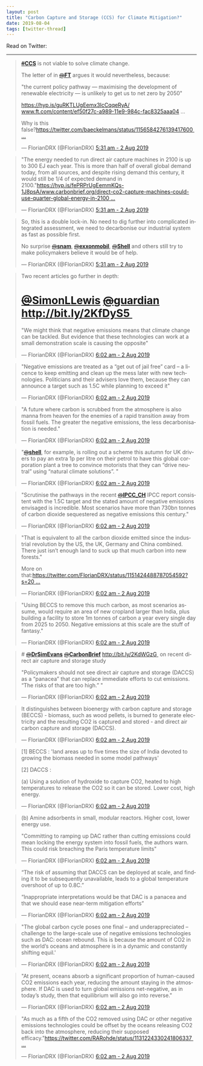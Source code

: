 ```yaml
---
layout: post
title: "Carbon Capture and Storage (CCS) for Climate Mitigation?"
date: 2019-08-04
tags: [twitter-thread]
---
```


Read on Twitter: <a href="http://bit.ly/2MDieHw" target="_blank"><i class="fab fa-twitter-square fa-1x" title="twitter-thread"></i></a> 

---

<blockquote class="twitter-tweet" data-conversation="none" data-lang="en"><p lang="en" dir="ltr"><a href="/hashtag/CCS?src=hash" data-query-source="hashtag_click" class="twitter-hashtag pretty-link js-nav" dir="ltr"><s>#</s><b>CCS</b></a> is not viable to solve climate change.

The letter of in <a href="/FT" class="twitter-atreply pretty-link js-nav" dir="ltr" data-mentioned-user-id="18949452"><s>@</s><b>FT</b></a> argues it would nevertheless, because:

"the current policy pathway — maximising the development of renewable electricity — is unlikely to get us to net zero by 2050" 

<a href="https://t.co/zBWr66aBJP" rel="nofollow noopener" dir="ltr" data-expanded-url="https://hyp.is/guRKTLUgEemx3IcCqqeRyA/www.ft.com/content/ef50f27c-a989-11e9-984c-fac8325aaa04" class="twitter-timeline-link" target="_blank" title="https://hyp.is/guRKTLUgEemx3IcCqqeRyA/www.ft.com/content/ef50f27c-a989-11e9-984c-fac8325aaa04"><span class="tco-ellipsis"></span><span class="invisible">https://</span><span class="js-display-url">hyp.is/guRKTLUgEemx3I</span><span class="invisible">cCqqeRyA/www.ft.com/content/ef50f27c-a989-11e9-984c-fac8325aaa04</span><span class="tco-ellipsis"><span class="invisible">&nbsp;</span>…</span></a>

Why is this false?<a href="https://t.co/0mJ6K0dOPa" rel="nofollow noopener" dir="ltr" data-expanded-url="https://twitter.com/baeckelmans/status/1156584276139417600" class="twitter-timeline-link u-hidden" target="_blank" title="https://twitter.com/baeckelmans/status/1156584276139417600"><span class="tco-ellipsis"></span><span class="invisible">https://</span><span class="js-display-url">twitter.com/baeckelmans/st</span><span class="invisible">atus/1156584276139417600</span><span class="tco-ellipsis"><span class="invisible">&nbsp;</span>…</span></a></p>&mdash; FlorianDRX (@FlorianDRX) <a href="https://twitter.com/FlorianDRX/status/1157267633164771329" target="_blank">5:31 am - 2 Aug 2019</a></blockquote>

<blockquote class="twitter-tweet" data-conversation="none" data-lang="en"><p lang="en" dir="ltr">"The energy needed to run direct air capture machines in 2100 is up to 300 EJ each year. This is more than half of overall global demand today, from all sources, and despite rising demand this century, it would still be 1/4 of expected demand in 2100."<a href="https://t.co/6zL1EzlC4r" rel="nofollow noopener" dir="ltr" data-expanded-url="https://hyp.is/fePRPrUgEemmKQs-1J8psA/www.carbonbrief.org/direct-co2-capture-machines-could-use-quarter-global-energy-in-2100" class="twitter-timeline-link u-hidden" target="_blank" title="https://hyp.is/fePRPrUgEemmKQs-1J8psA/www.carbonbrief.org/direct-co2-capture-machines-could-use-quarter-global-energy-in-2100"><span class="tco-ellipsis"></span><span class="invisible">https://</span><span class="js-display-url">hyp.is/fePRPrUgEemmKQ</span><span class="invisible">s-1J8psA/www.carbonbrief.org/direct-co2-capture-machines-could-use-quarter-global-energy-in-2100</span><span class="tco-ellipsis"><span class="invisible">&nbsp;</span>…</span></a></p>&mdash; FlorianDRX (@FlorianDRX) <a href="https://twitter.com/FlorianDRX/status/1157267635224137731" target="_blank">5:31 am - 2 Aug 2019</a></blockquote>

<blockquote class="twitter-tweet" data-conversation="none" data-lang="en"><p lang="en" dir="ltr">So, this is a double lock-in. No need to dig further into complicated integrated assessment, we need to decarbonise our industrial system as fast as possible first.

No surprise <a href="/snam" class="twitter-atreply pretty-link js-nav" dir="ltr" data-mentioned-user-id="1071268171"><s>@</s><b>snam</b></a>, <a href="/exxonmobil" class="twitter-atreply pretty-link js-nav" dir="ltr" data-mentioned-user-id="36665547"><s>@</s><b>exxonmobil</b></a>, <a href="/Shell" class="twitter-atreply pretty-link js-nav" dir="ltr" data-mentioned-user-id="20663500"><s>@</s><b>Shell</b></a> and others still try to make policymakers believe it would be of help.</p>&mdash; FlorianDRX (@FlorianDRX) <a href="https://twitter.com/FlorianDRX/status/1157267637090619392" target="_blank">5:31 am - 2 Aug 2019</a></blockquote>

<blockquote class="twitter-tweet" data-conversation="none" data-lang="en"><p lang="en" dir="ltr">Two recent articles go further in depth:

# <a href="/SimonLLewis" class="twitter-atreply pretty-link js-nav" dir="ltr" data-mentioned-user-id="357661916"><s>@</s><b>SimonLLewis</b></a> <a href="/guardian" class="twitter-atreply pretty-link js-nav" dir="ltr" data-mentioned-user-id="87818409"><s>@</s><b>guardian</b></a> <a href="https://t.co/sQDyG7oZUz" rel="nofollow noopener" dir="ltr" data-expanded-url="http://bit.ly/2KfDyS5" class="twitter-timeline-link" target="_blank" title="http://bit.ly/2KfDyS5"><span class="tco-ellipsis"></span><span class="invisible">http://</span><span class="js-display-url">bit.ly/2KfDyS5</span><span class="invisible"></span><span class="tco-ellipsis"><span class="invisible">&nbsp;</span></span></a>

"We might think that negative emissions means that climate change can be tackled. But evidence that these technologies can work at a small demonstration scale is causing the opposite"</p>&mdash; FlorianDRX (@FlorianDRX) <a href="https://twitter.com/FlorianDRX/status/1157275487951081473" target="_blank">6:02 am - 2 Aug 2019</a></blockquote>

<blockquote class="twitter-tweet" data-conversation="none" data-lang="en"><p lang="en" dir="ltr">"Negative emissions are treated as a “get out of jail free” card – a licence to keep emitting and clean up the mess later with new technologies. Politicians and their advisers love them, because they can announce a target such as 1.5C while planning to exceed it"</p>&mdash; FlorianDRX (@FlorianDRX) <a href="https://twitter.com/FlorianDRX/status/1157275490744508417" target="_blank">6:02 am - 2 Aug 2019</a></blockquote>

<blockquote class="twitter-tweet" data-conversation="none" data-lang="en"><p lang="en" dir="ltr">"A future where carbon is scrubbed from the atmosphere is also manna from heaven for the enemies of a rapid transition away from fossil fuels. The greater the negative emissions, the less decarbonisation is needed."</p>&mdash; FlorianDRX (@FlorianDRX) <a href="https://twitter.com/FlorianDRX/status/1157275492891996162" target="_blank">6:02 am - 2 Aug 2019</a></blockquote>

<blockquote class="twitter-tweet" data-conversation="none" data-lang="en"><p lang="en" dir="ltr">"<a href="/Shell" class="twitter-atreply pretty-link js-nav" dir="ltr" data-mentioned-user-id="20663500"><s>@</s><b>shell</b></a>, for example, is rolling out a scheme this autumn for UK drivers to pay an extra 1p per litre on their petrol to have this global corporation plant a tree to convince motorists that they can “drive neutral” using “natural climate solutions”. "</p>&mdash; FlorianDRX (@FlorianDRX) <a href="https://twitter.com/FlorianDRX/status/1157275495177891840" target="_blank">6:02 am - 2 Aug 2019</a></blockquote>

<blockquote class="twitter-tweet" data-conversation="none" data-lang="en"><p lang="en" dir="ltr">"Scrutinise the pathways in the recent <a href="/IPCC_CH" class="twitter-atreply pretty-link js-nav" dir="ltr" data-mentioned-user-id="192942213"><s>@</s><b>IPCC_CH</b></a> IPCC report consistent with the 1.5C target and the stated amount of negative emissions envisaged is incredible. Most scenarios have more than 730bn tonnes of carbon dioxide sequestered as negative emissions this century."</p>&mdash; FlorianDRX (@FlorianDRX) <a href="https://twitter.com/FlorianDRX/status/1157275497283379201" target="_blank">6:02 am - 2 Aug 2019</a></blockquote>

<blockquote class="twitter-tweet" data-conversation="none" data-lang="en"><p lang="en" dir="ltr">"That is equivalent to all the carbon dioxide emitted since the industrial revolution by the US, the UK, Germany and China combined. There just isn’t enough land to suck up that much carbon into new forests."

More on that:<a href="https://t.co/zPVOzoKOBW" rel="nofollow noopener" dir="ltr" data-expanded-url="https://twitter.com/FlorianDRX/status/1151424488787054592?s=20" class="twitter-timeline-link u-hidden" target="_blank" title="https://twitter.com/FlorianDRX/status/1151424488787054592?s=20"><span class="tco-ellipsis"></span><span class="invisible">https://</span><span class="js-display-url">twitter.com/FlorianDRX/sta</span><span class="invisible">tus/1151424488787054592?s=20</span><span class="tco-ellipsis"><span class="invisible">&nbsp;</span>…</span></a></p>&mdash; FlorianDRX (@FlorianDRX) <a href="https://twitter.com/FlorianDRX/status/1157275499376390144" target="_blank">6:02 am - 2 Aug 2019</a></blockquote>

<blockquote class="twitter-tweet" data-conversation="none" data-lang="en"><p lang="en" dir="ltr">"Using BECCS to remove this much carbon, as most scenarios assume, would require an area of new cropland larger than India, plus building a facility to store 1m tonnes of carbon a year every single day from 2025 to 2050. Negative emissions at this scale are the stuff of fantasy."</p>&mdash; FlorianDRX (@FlorianDRX) <a href="https://twitter.com/FlorianDRX/status/1157275501683183616" target="_blank">6:02 am - 2 Aug 2019</a></blockquote>

<blockquote class="twitter-tweet" data-conversation="none" data-lang="en"><p lang="en" dir="ltr"># <a href="/DrSimEvans" class="twitter-atreply pretty-link js-nav" dir="ltr" data-mentioned-user-id="526871737"><s>@</s><b>DrSimEvans</b></a> <a href="/CarbonBrief" class="twitter-atreply pretty-link js-nav" dir="ltr" data-mentioned-user-id="223416400"><s>@</s><b>CarbonBrief</b></a> <a href="https://t.co/L31jQ9YJOx" rel="nofollow noopener" dir="ltr" data-expanded-url="http://bit.ly/2KdWGzG" class="twitter-timeline-link" target="_blank" title="http://bit.ly/2KdWGzG"><span class="tco-ellipsis"></span><span class="invisible">http://</span><span class="js-display-url">bit.ly/2KdWGzG</span><span class="invisible"></span><span class="tco-ellipsis"><span class="invisible">&nbsp;</span></span></a> on recent direct air capture and storage study

"Policymakers should not see direct air capture and storage (DACCS) as a “panacea” that can replace immediate efforts to cut emissions. “The risks of that are too high.” "</p>&mdash; FlorianDRX (@FlorianDRX) <a href="https://twitter.com/FlorianDRX/status/1157275503700643841" target="_blank">6:02 am - 2 Aug 2019</a></blockquote>

<blockquote class="twitter-tweet" data-conversation="none" data-lang="en"><p lang="en" dir="ltr">It distinguishes between bioenergy with carbon capture and storage (BECCS) - biomass, such as wood pellets, is burned to generate electricity and the resulting CO2 is captured and stored - and direct air carbon capture and storage (DACCS).</p>&mdash; FlorianDRX (@FlorianDRX) <a href="https://twitter.com/FlorianDRX/status/1157275506242404353" target="_blank">6:02 am - 2 Aug 2019</a></blockquote>

<blockquote class="twitter-tweet" data-conversation="none" data-lang="en"><p lang="en" dir="ltr">[1] BECCS  : 'land areas up to five times the size of India devoted to growing the biomass needed in some model pathways'

[2] DACCS :

(a) Using a solution of hydroxide to capture CO2, heated to high temperatures to release the CO2 so it can be stored. Lower cost, high energy.</p>&mdash; FlorianDRX (@FlorianDRX) <a href="https://twitter.com/FlorianDRX/status/1157275508633165827" target="_blank">6:02 am - 2 Aug 2019</a></blockquote>

<blockquote class="twitter-tweet" data-conversation="none" data-lang="en"><p lang="en" dir="ltr">(b) Amine adsorbents in small, modular reactors. Higher cost, lower energy use.

"Committing to ramping up DAC rather than cutting emissions could mean locking the energy system into fossil fuels, the authors warn. This could risk breaching the Paris temperature limits"</p>&mdash; FlorianDRX (@FlorianDRX) <a href="https://twitter.com/FlorianDRX/status/1157275510864564224" target="_blank">6:02 am - 2 Aug 2019</a></blockquote>

<blockquote class="twitter-tweet" data-conversation="none" data-lang="en"><p lang="en" dir="ltr">“The risk of assuming that DACCS can be deployed at scale, and finding it to be subsequently unavailable, leads to a global temperature overshoot of up to 0.8C.”

“Inappropriate interpretations would be that DAC is a panacea and that we should ease near-term mitigation efforts”</p>&mdash; FlorianDRX (@FlorianDRX) <a href="https://twitter.com/FlorianDRX/status/1157275513129447424" target="_blank">6:02 am - 2 Aug 2019</a></blockquote>

<blockquote class="twitter-tweet" data-conversation="none" data-lang="en"><p lang="en" dir="ltr">"The global carbon cycle poses one final – and underappreciated – challenge to the large-scale use of negative emissions technologies such as DAC: ocean rebound. This is because the amount of CO2 in the world’s oceans and atmosphere is in a dynamic and constantly shifting equil.'</p>&mdash; FlorianDRX (@FlorianDRX) <a href="https://twitter.com/FlorianDRX/status/1157275515264352256" target="_blank">6:02 am - 2 Aug 2019</a></blockquote>

<blockquote class="twitter-tweet" data-conversation="none" data-lang="en"><p lang="en" dir="ltr">"At present, oceans absorb a significant proportion of human-caused CO2 emissions each year, reducing the amount staying in the atmosphere. If DAC is used to turn global emissions net-negative, as in today’s study, then that equilibrium will also go into reverse."</p>&mdash; FlorianDRX (@FlorianDRX) <a href="https://twitter.com/FlorianDRX/status/1157275517340520450" target="_blank">6:02 am - 2 Aug 2019</a></blockquote>

<blockquote class="twitter-tweet" data-conversation="none" data-lang="en"><p lang="en" dir="ltr">"As much as a fifth of the CO2 removed using DAC or other negative emissions technologies could be offset by the oceans releasing CO2 back into the atmosphere, reducing their supposed efficacy."<a href="https://t.co/0AiMZiGFp3" rel="nofollow noopener" dir="ltr" data-expanded-url="https://twitter.com/RARohde/status/1131224330241806337" class="twitter-timeline-link u-hidden" target="_blank" title="https://twitter.com/RARohde/status/1131224330241806337"><span class="tco-ellipsis"></span><span class="invisible">https://</span><span class="js-display-url">twitter.com/RARohde/status</span><span class="invisible">/1131224330241806337</span><span class="tco-ellipsis"><span class="invisible">&nbsp;</span>…</span></a></p>&mdash; FlorianDRX (@FlorianDRX) <a href="https://twitter.com/FlorianDRX/status/1157275519530016769" target="_blank">6:02 am - 2 Aug 2019</a></blockquote>

